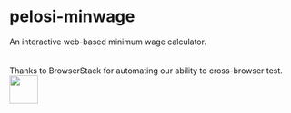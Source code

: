 # pelosi-minwage
An interactive web-based minimum wage calculator.
<br/><br/><br/>
Thanks to BrowserStack for automating our ability to cross-browser test.<br/>
<img src="http://www.insightoutnews.org/jaffe/Logo-01.svg" width="50" height="50"> 
